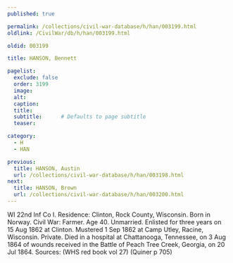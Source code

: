 ```yaml
---
published: true

permalink: /collections/civil-war-database/h/han/003199.html
oldlink: /CivilWar/db/h/han/003199.html

oldid: 003199

title: HANSON, Bennett

pagelist:
  exclude: false
  order: 3199
  image: 
  alt:
  caption:
  title:
  subtitle:      # Defaults to page subtitle
  teaser:

category: 
  - H 
  - HAN

previous:
  title: HANSON, Austin
  url: /collections/civil-war-database/h/han/003198.html  
next:
  title: HANSON, Brown
  url: /collections/civil-war-database/h/han/003200.html   
---
```

WI 22nd Inf Co I. Residence: Clinton, Rock County, Wisconsin. Born in Norway. Civil War: Farmer. Age 40. Unmarried. Enlisted for three years on 15 Aug 1862 at Clinton. Mustered 1 Sep 1862 at Camp Utley, Racine, Wisconsin. Private. Died in a hospital at Chattanooga, Tennessee, on 3 Aug 1864 of wounds received in the Battle of Peach Tree Creek, Georgia, on 20 Jul 1864. Sources: (WHS red book vol 27) (Quiner p 705)